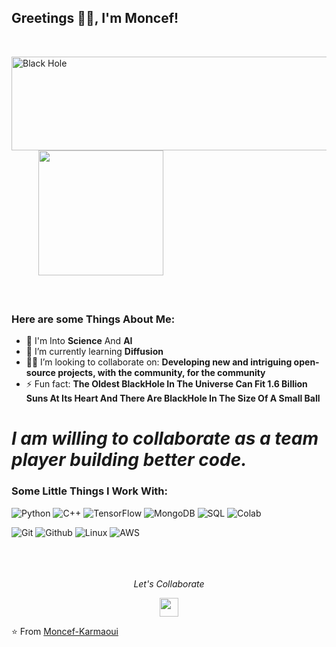 ### <h2>Greetings ✋🏻, I'm Moncef!
  </br>

<img align="left"  src="https://media0.giphy.com/media/SVCSsoKU5v6ZJLk07n/giphy.gif?cid=ecf05e474wtmo11vrbghb8hv3tiblwzfvftekxjadpxyzsqz&rid=giphy.gif&ct=g" alt="Black Hole" width="600" height="150"/> &nbsp; &nbsp; &nbsp;&nbsp; &nbsp; &nbsp;
<img align="" src="https://media0.giphy.com/media/LQzOvvk8mcrwcrUjAP/giphy.gif?cid=ecf05e474gjvtthquyj6sxnzi8pu9qatmvt0bbvj8r3siegk&rid=giphy.gif&ct=g" width="200" height="200"/>
</br></br></br>
### Here are some Things About Me:</br>
- 🔭 I'm Into **Science** And **AI**
- 📘 I’m currently learning **Diffusion**
- 👨‍💼 I’m looking to collaborate on: **Developing new and intriguing open-source projects, with the community, for the community**
- ⚡ Fun fact: **The Oldest BlackHole In The Universe Can Fit 1.6 Billion Suns At Its Heart And There Are BlackHole In The Size Of A Small Ball**

# *I am willing to collaborate as a team player building better code.*


### Some Little Things I Work With: </br>
![Python](https://img.shields.io/badge/Python-3776AB?style=for-the-badge&logo=python&logoColor=white)
![C++](https://img.shields.io/badge/C%2B%2B-00599C?style=for-the-badge&logo=c%2B%2B&logoColor=white)
![TensorFlow](https://img.shields.io/badge/TensorFlow-FF6F00?style=for-the-badge&logo=tensorflow&logoColor=white)
![MongoDB](https://img.shields.io/badge/MongoDB-4EA94B?style=for-the-badge&logo=mongodb&logoColor=white)
![SQL](https://img.shields.io/badge/MySQL-00000F?style=for-the-badge&logo=mysql&logoColor=white)
![Colab](https://img.shields.io/badge/Colab-F9AB00?style=for-the-badge&logo=googlecolab&color=525252)

![Git](https://img.shields.io/badge/GIT-E44C30?style=for-the-badge&logo=git&logoColor=white)
![Github](https://img.shields.io/badge/GitHub-100000?style=for-the-badge&logo=github&logoColor=white)
![Linux](https://img.shields.io/badge/Linux-FCC624?style=for-the-badge&logo=linux&logoColor=black)
![AWS](https://img.shields.io/badge/Amazon_AWS-FF9900?style=for-the-badge&logo=amazonaws&logoColor=white)
</br></br></br></br>


<p align="center">
  <i>Let's Collaborate</i>
  <p align="center">    
    <a href="www.linkedin.com/in/moncefkarmaoui/" alt="Linkedin"><img src="https://github.com/nitish-awasthi/nitish-awasthi/blob/master/174857.png" height="30" width="30"></a>

⭐️ From [Moncef-Karmaoui](https://github.com/MoncefKa)
